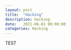 ```yaml
---
layout: post
title:  "Hacking"
description: Hacking
date:   2021-06-01 00:00:00
categories: Hacking
---
```

TEST

